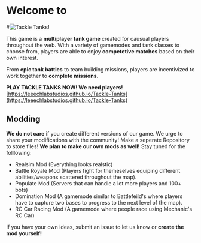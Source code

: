 # **Welcome to**
#![Tackle Tanks!](https://raw.githubusercontent.com/LeeechLabStudios/Tackle-Tanks/main/HTML_images/title.svg)

This game is a **multiplayer tank game** created for causual players throughout the web. With a variety of gamemodes and tank classes to choose from, players are able to enjoy **competetive matches** based on their own interest.

From **epic tank battles** to team building missions, players are incentivized to work together to **complete missions**.


**PLAY TACKLE TANKS NOW! We need players!** [https://leeechlabstudios.github.io/Tackle-Tanks](https://leeechlabstudios.github.io/Tackle-Tanks)

## Modding
**We do not care** if you create different versions of our game. We urge to share your modifications with the community! Make a seperate Repository to store files! **We plan to make our own mods as well!** Stay tuned for the folllowing:

 - Realsim Mod (Everything looks realstic)
 - Battle Royale Mod (Players fight for themeselves equiping different abilities/weapons scattered throughout the map).
 - Populate Mod (Servers that can handle a lot more players and 100+ bots)
 - Domination Mod (A gamemode similar to Battlefeild's where players have to capture two bases to progress to the next level of the map).
 - RC Car Racing Mod (A gamemode where people race using Mechanic's RC Car)

If you have your own ideas, submit an issue to let us know or **create the mod yourself!**

